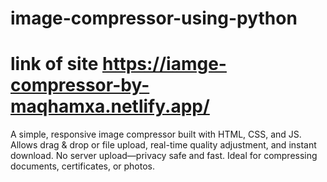 # image-compressor-using-python
# link of site https://iamge-compressor-by-maqhamxa.netlify.app/
A simple, responsive image compressor built with HTML, CSS, and JS. Allows drag &amp; drop or file upload, real-time quality adjustment, and instant download. No server upload—privacy safe and fast. Ideal for compressing documents, certificates, or photos.
